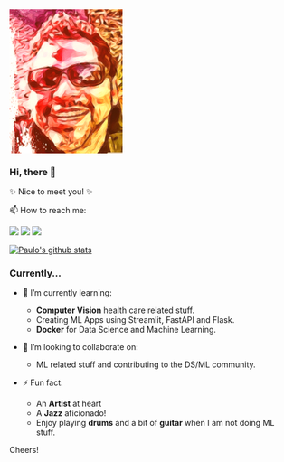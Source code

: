 
<img src="https://github.com/pau-lo/pau-lo/blob/main/assets/best.png" width=200 align=center>

### Hi, there 👋

✨ Nice to meet you! ✨

📫 How to reach me: 

[![](https://img.icons8.com/color/32/000000/linkedin.png)](https://www.linkedin.com/in/paulorlopez/)
[![](https://img.icons8.com/color/32/000000/twitter.png)](https://twitter.com/_paulo_lopez_)
[![](https://img.icons8.com/plasticine/32/000000/gmail.png)](mailto:paulo.lopez@protonmail.com?Subject=From_GitHub)

[![Paulo's github stats](https://github-readme-stats.vercel.app/api?username=pau-lo&hide=stars&count_private=true&include_all_commits=true&show_icons=true&theme=algolia)](https://github.com/pau-lo/github-readme-stats)

### Currently...

- 🌱 I’m currently learning:  
     - **Computer Vision** health care related stuff.
     - Creating ML Apps using Streamlit, FastAPI and Flask.
     - **Docker** for Data Science and Machine Learning.

- 👯 I’m looking to collaborate on:
     - ML related stuff and contributing to the DS/ML community.

- ⚡ Fun fact:
     - An **Artist** at heart
     - A **Jazz** aficionado!
     - Enjoy playing **drums** and a bit of **guitar** when I am not doing ML stuff.

Cheers!
          
  
          



          
     


